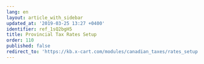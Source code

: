 ```yaml
---
lang: en
layout: article_with_sidebar
updated_at: '2019-03-25 13:27 +0400'
identifier: ref_1sQ2bgH5
title: Provincial Tax Rates Setup
order: 110
published: false
redirect_to: 'https://kb.x-cart.com/modules/canadian_taxes/rates_setup.html'
---
```


